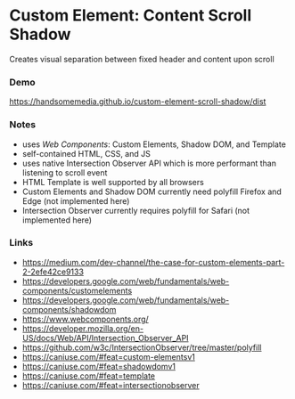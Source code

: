 # Custom Element: Content Scroll Shadow
Creates visual separation between fixed header and content upon scroll

### Demo
https://handsomemedia.github.io/custom-element-scroll-shadow/dist

### Notes
- uses _Web Components_: Custom Elements, Shadow DOM, and Template
- self-contained HTML, CSS, and JS 
- uses native Intersection Observer API which is more performant than listening to scroll event
- HTML Template is well supported by all browsers
- Custom Elements and Shadow DOM currently need polyfill Firefox and Edge (not implemented here)
- Intersection Observer currently requires polyfill for Safari (not implemented here)

### Links
- https://medium.com/dev-channel/the-case-for-custom-elements-part-2-2efe42ce9133
- https://developers.google.com/web/fundamentals/web-components/customelements
- https://developers.google.com/web/fundamentals/web-components/shadowdom
- https://www.webcomponents.org/
- https://developer.mozilla.org/en-US/docs/Web/API/Intersection_Observer_API
- https://github.com/w3c/IntersectionObserver/tree/master/polyfill
- https://caniuse.com/#feat=custom-elementsv1
- https://caniuse.com/#feat=shadowdomv1
- https://caniuse.com/#feat=template
- https://caniuse.com/#feat=intersectionobserver
